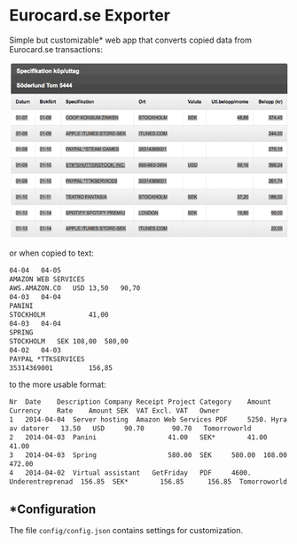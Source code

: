 # Eurocard.se Exporter

Simple but customizable* web app that converts copied data from Eurocard.se transactions:

![Eurocard screenshot](images/eurocard-copy-example.png)

or when copied to text:

	04-04	04-05	
	AMAZON WEB SERVICES
	AWS.AMAZON.CO	USD	13,50	90,70
	04-03	04-04	
	PANINI
	STOCKHOLM			41,00
	04-03	04-04	
	SPRING
	STOCKHOLM	SEK	108,00	580,00
	04-02	04-03	
	PAYPAL *TTKSERVICES
	35314369001			156,85

to the more usable format:

	Nr	Date	Description	Company	Receipt	Project	Category	Amount	Currency	Rate	Amount SEK	VAT	Excl. VAT	Owner
	1	2014-04-04	Server hosting	Amazon Web Services	PDF		5250. Hyra av datorer	13.50	USD		90.70		90.70	Tomorroworld
	2	2014-04-03	Panini					41.00	SEK*		41.00		41.00	
	3	2014-04-03	Spring					580.00	SEK		580.00	108.00	472.00	
	4	2014-04-02	Virtual assistant	GetFriday	PDF		4600. Underentreprenad	156.85	SEK*		156.85		156.85	Tomorroworld

## *Configuration

The file `config/config.json` contains settings for customization.